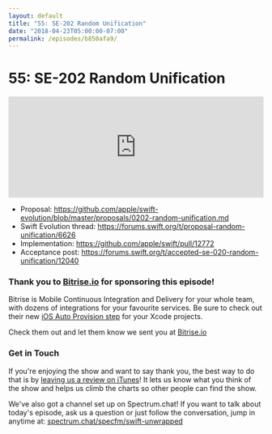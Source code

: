 ```yaml
---
layout: default
title: "55: SE-202 Random Unification"
date: "2018-04-23T05:00:00-07:00"
permalink: /episodes/b850afa9/
---
```


# 55: SE-202 Random Unification

<iframe frameBorder="0" height="200px" scrolling="no" seamless src="https://player.simplecast.com/da8a81c5-cf62-46b1-a7c9-1bd1e5844933" width="100%"></iframe>

- Proposal: https://github.com/apple/swift-evolution/blob/master/proposals/0202-random-unification.md
- Swift Evolution thread: https://forums.swift.org/t/proposal-random-unification/6626
- Implementation: https://github.com/apple/swift/pull/12772
- Acceptance post: https://forums.swift.org/t/accepted-se-020-random-unification/12040

### Thank you to [Bitrise.io](https://www.bitrise.io/?utm_source=swift_unwrapped_spec&utm_medium=podcast&utm_campaign=w17) for sponsoring this episode!

Bitrise is Mobile Continuous Integration and Delivery for your whole team, with dozens of integrations for your favourite services. Be sure to check out their new [iOS Auto Provision step](https://blog.bitrise.io/ios-auto-provision-step) for your Xcode projects.

Check them out and let them know we sent you at [Bitrise.io](https://www.bitrise.io/?utm_source=swift_unwrapped_spec&utm_medium=podcast&utm_campaign=w17)

### Get in Touch 

If you're enjoying the show and want to say thank you, the best way to do that is by [leaving us a review on iTunes](https://itunes.apple.com/us/podcast/swift-unwrapped/id1209817203?mt=2)! It lets us know what you think of the show and helps us climb the charts so other people can find the show.

We've also got a channel set up on Spectrum.chat! If you want to talk about today's episode, ask us a question or just follow the conversation, jump in anytime at: [spectrum.chat/specfm/swift-unwrapped](https://spectrum.chat/specfm/swift-unwrapped)
